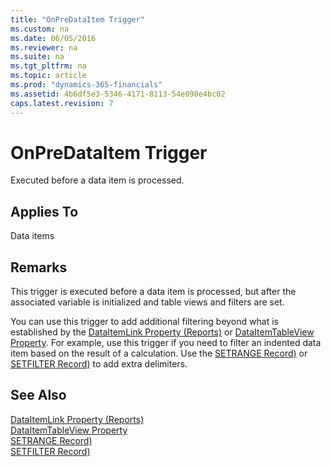 ```yaml
---
title: "OnPreDataItem Trigger"
ms.custom: na
ms.date: 06/05/2016
ms.reviewer: na
ms.suite: na
ms.tgt_pltfrm: na
ms.topic: article
ms.prod: "dynamics-365-financials"
ms.assetid: 4b6df5e3-5346-4171-8113-54e098e4bc02
caps.latest.revision: 7
---
```

# OnPreDataItem Trigger
Executed before a data item is processed.  
  
## Applies To  
 Data items  
  
## Remarks  
 This trigger is executed before a data item is processed, but after the associated variable is initialized and table views and filters are set.  
  
 You can use this trigger to add additional filtering beyond what is established by the [DataItemLink Property \(Reports\)](DataItemLink-Property-Reports.md) or [DataItemTableView Property](../devenv-DataItemTableView-Property.md). For example, use this trigger if you need to filter an indented data item based on the result of a calculation. Use the [SETRANGE Record\)](../methods/devenv-SETRANGE-Method-Record.md) or [SETFILTER Record\)](../methods/devenv-SETFILTER-Method-Record.md)  to add extra delimiters.  
  
## See Also  
 [DataItemLink Property \(Reports\)](DataItemLink-Property-Reports.md)   
 [DataItemTableView Property](../devenv-DataItemTableView-Property.md)   
 [SETRANGE Record\)](../methods/devenv-SETRANGE-Method-Record.md)   
 [SETFILTER Record\)](../methods/devenv-SETFILTER-Method-Record.md)